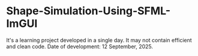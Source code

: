 # Shape-Simulation-Using-SFML-ImGUI
It's a learning project developed in a single day. It may not contain efficient and clean code. Date of development: 12 September, 2025. 
